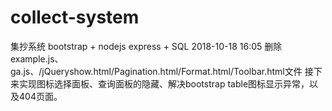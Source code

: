 # collect-system
集抄系统
bootstrap + nodejs express + SQL
2018-10-18 16:05
删除example.js、ga.js、/jQueryshow.html/Pagination.html/Format.html/Toolbar.html文件
接下来实现图标选择面板、查询面板的隐藏、解决bootstrap table图标显示异常，以及404页面。